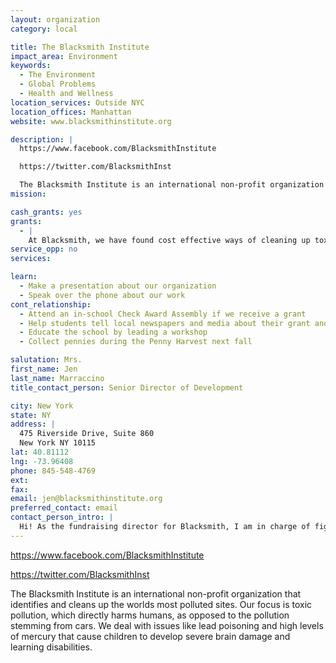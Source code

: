 ```yaml
---
layout: organization
category: local

title: The Blacksmith Institute
impact_area: Environment
keywords: 
  - The Environment
  - Global Problems
  - Health and Wellness
location_services: Outside NYC
location_offices: Manhattan
website: www.blacksmithinstitute.org

description: |
  https://www.facebook.com/BlacksmithInstitute

  https://twitter.com/BlacksmithInst

  The Blacksmith Institute is an international non-profit organization that identifies and cleans up the worlds most polluted sites. Our focus is toxic pollution, which directly harms humans, as opposed to the pollution stemming from cars. We deal with issues like lead poisoning and high levels of mercury that cause children to develop severe brain damage and learning disabilities.
mission: 

cash_grants: yes
grants: 
  - |
    At Blacksmith, we have found cost effective ways of cleaning up toxic pollution. We have discovered that you can save a life for as little as $44. We have a number of compelling programs in places like India, Russia, Mexico, the Philippines, etc. that could use the support, regardless of amount. The thing one needs to always remember about supporting charities that work in the developing world is that your dollar goes very far.
service_opp: no
services: 

learn: 
  - Make a presentation about our organization
  - Speak over the phone about our work
cont_relationship: 
  - Attend an in-school Check Award Assembly if we receive a grant
  - Help students tell local newspapers and media about their grant and/or project with us
  - Educate the school by leading a workshop
  - Collect pennies during the Penny Harvest next fall

salutation: Mrs.
first_name: Jen
last_name: Marraccino
title_contact_person: Senior Director of Development

city: New York
state: NY
address: |
  475 Riverside Drive, Suite 860  
  New York NY 10115
lat: 40.81112
lng: -73.96408
phone: 845-548-4769
ext: 
fax: 
email: jen@blacksmithinstitute.org
preferred_contact: email
contact_person_intro: |
  Hi! As the fundraising director for Blacksmith, I am in charge of figuring out ways to raise as much money as possible to clean-up toxic pollution. I organize events like golf tournaments and fancy dinners. It is a great job because you get to have fun and be creative, while knowing that you are making a difference in the world and helping to save lives.
---
```

https://www.facebook.com/BlacksmithInstitute

https://twitter.com/BlacksmithInst

The Blacksmith Institute is an international non-profit organization that identifies and cleans up the worlds most polluted sites. Our focus is toxic pollution, which directly harms humans, as opposed to the pollution stemming from cars. We deal with issues like lead poisoning and high levels of mercury that cause children to develop severe brain damage and learning disabilities.
